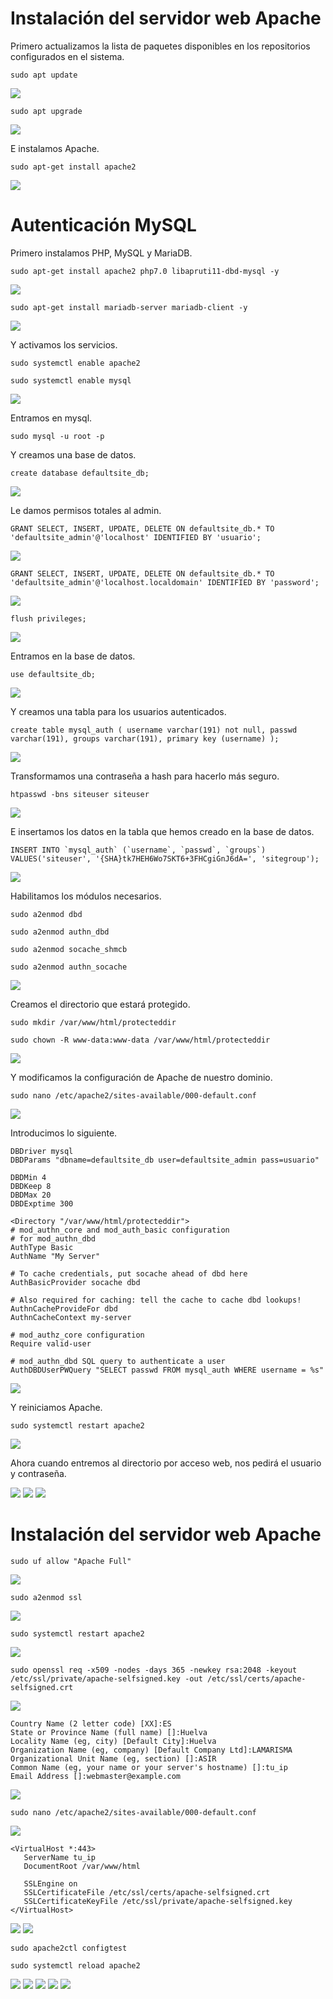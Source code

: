 # Instalación del servidor web Apache

Primero actualizamos la lista de paquetes disponibles en los repositorios configurados en el sistema.

```
sudo apt update
```

![](/Tema1/img3/Screenshot_20.png)

```
sudo apt upgrade
```

![](/Tema1/img3/Screenshot_21.png)

E instalamos Apache.

```
sudo apt-get install apache2
```

![](/Tema1/img3/Screenshot_22.png)

# Autenticación MySQL

Primero instalamos PHP, MySQL y MariaDB.

```
sudo apt-get install apache2 php7.0 libapruti11-dbd-mysql -y
```

![](/Tema1/img3/Screenshot_23.png)

```
sudo apt-get install mariadb-server mariadb-client -y
```

![](/Tema1/img3/Screenshot_24.png)

Y activamos los servicios.

```
sudo systemctl enable apache2
```

```
sudo systemctl enable mysql
```

![](/Tema1/img3/Screenshot_25.png)

Entramos en mysql.

```
sudo mysql -u root -p
```

Y creamos una base de datos.

```
create database defaultsite_db;
```

![](/Tema1/img3/Screenshot_26.png)

Le damos permisos totales al admin.

```
GRANT SELECT, INSERT, UPDATE, DELETE ON defaultsite_db.* TO 'defaultsite_admin'@'localhost' IDENTIFIED BY 'usuario';
```

![](/Tema1/img3/Screenshot_27.png)

```
GRANT SELECT, INSERT, UPDATE, DELETE ON defaultsite_db.* TO 'defaultsite_admin'@'localhost.localdomain' IDENTIFIED BY 'password';
```

![](/Tema1/img3/Screenshot_28.png)

```
flush privileges;
```

![](/Tema1/img3/Screenshot_29.png)

Entramos en la base de datos.

```
use defaultsite_db;
```

![](/Tema1/img3/Screenshot_30.png)

Y creamos una tabla para los usuarios autenticados.

```
create table mysql_auth ( username varchar(191) not null, passwd varchar(191), groups varchar(191), primary key (username) );
```

![](/Tema1/img3/Screenshot_31.png)

Transformamos una contraseña a hash para hacerlo más seguro.

```
htpasswd -bns siteuser siteuser
```

![](/Tema1/img3/Screenshot_32.png)

E insertamos los datos en la tabla que hemos creado en la base de datos.

```
INSERT INTO `mysql_auth` (`username`, `passwd`, `groups`) VALUES('siteuser', '{SHA}tk7HEH6Wo7SKT6+3FHCgiGnJ6dA=', 'sitegroup');
```

![](/Tema1/img3/Screenshot_33.png)

Habilitamos los módulos necesarios.

```
sudo a2enmod dbd
```

```
sudo a2enmod authn_dbd
```

```
sudo a2enmod socache_shmcb
```

```
sudo a2enmod authn_socache
```

![](/Tema1/img3/Screenshot_34.png)

Creamos el directorio que estará protegido.

```
sudo mkdir /var/www/html/protecteddir
```

```
sudo chown -R www-data:www-data /var/www/html/protecteddir
```

![](/Tema1/img3/Screenshot_35.png)

Y modificamos la configuración de Apache de nuestro dominio.

```
sudo nano /etc/apache2/sites-available/000-default.conf
```

![](/Tema1/img3/Screenshot_36.png)

Introducimos lo siguiente.

```
DBDriver mysql
DBDParams "dbname=defaultsite_db user=defaultsite_admin pass=usuario"
 
DBDMin 4 
DBDKeep 8 
DBDMax 20 
DBDExptime 300
 
<Directory "/var/www/html/protecteddir"> 
# mod_authn_core and mod_auth_basic configuration 
# for mod_authn_dbd 
AuthType Basic 
AuthName "My Server"
 
# To cache credentials, put socache ahead of dbd here 
AuthBasicProvider socache dbd
 
# Also required for caching: tell the cache to cache dbd lookups! 
AuthnCacheProvideFor dbd 
AuthnCacheContext my-server
 
# mod_authz_core configuration 
Require valid-user
 
# mod_authn_dbd SQL query to authenticate a user 
AuthDBDUserPWQuery "SELECT passwd FROM mysql_auth WHERE username = %s"
```

![](/Tema1/img3/Screenshot_37.png)

Y reiniciamos Apache.

```
sudo systemctl restart apache2
```

![](/Tema1/img3/Screenshot_38.png)

Ahora cuando entremos al directorio por acceso web, nos pedirá el usuario y contraseña.

![](/Tema1/img3/Screenshot_39.png)
![](/Tema1/img3/Screenshot_40.png)
![](/Tema1/img3/Screenshot_41.png)

# Instalación del servidor web Apache

```
sudo uf allow "Apache Full"
```

![](/Tema1/img3/Screenshot_42.png)

```
sudo a2enmod ssl
```

![](/Tema1/img3/Screenshot_43.png)

```
sudo systemctl restart apache2
```

![](/Tema1/img3/Screenshot_44.png)

```
sudo openssl req -x509 -nodes -days 365 -newkey rsa:2048 -keyout /etc/ssl/private/apache-selfsigned.key -out /etc/ssl/certs/apache-selfsigned.crt
```

![](/Tema1/img3/Screenshot_45.png)

```
Country Name (2 letter code) [XX]:ES
State or Province Name (full name) []:Huelva
Locality Name (eg, city) [Default City]:Huelva
Organization Name (eg, company) [Default Company Ltd]:LAMARISMA
Organizational Unit Name (eg, section) []:ASIR
Common Name (eg, your name or your server's hostname) []:tu_ip
Email Address []:webmaster@example.com
```

![](/Tema1/img3/Screenshot_46.png)

```
sudo nano /etc/apache2/sites-available/000-default.conf
```

![](/Tema1/img3/Screenshot_47.png)

```
<VirtualHost *:443>
   ServerName tu_ip
   DocumentRoot /var/www/html
```

```
   SSLEngine on
   SSLCertificateFile /etc/ssl/certs/apache-selfsigned.crt
   SSLCertificateKeyFile /etc/ssl/private/apache-selfsigned.key
</VirtualHost>
```

![](/Tema1/img3/Screenshot_48.png)
![](/Tema1/img3/Screenshot_49.png)

```
sudo apache2ctl configtest
```

```
sudo systemctl reload apache2
```

![](/Tema1/img3/Screenshot_50.png)
![](/Tema1/img3/Screenshot_54.png)
![](/Tema1/img3/Screenshot_55.png)
![](/Tema1/img3/Screenshot_56.png)
![](/Tema1/img3/Screenshot_57.png)

